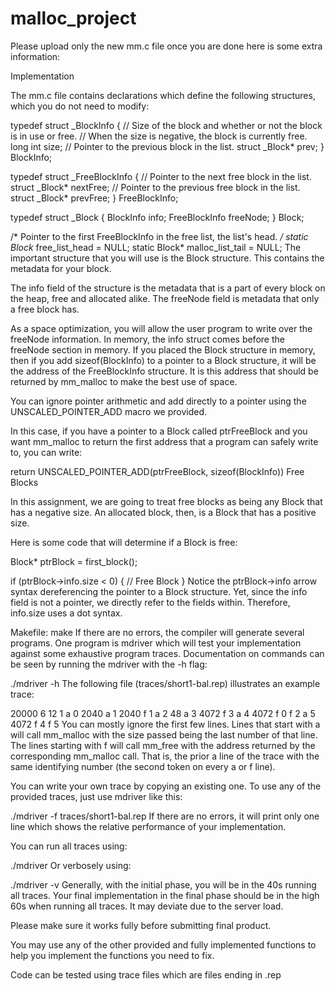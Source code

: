 # malloc_project
Please upload only the new mm.c file once you are done
here is some extra information:

Implementation

The mm.c file contains declarations which define the following structures, which you do not need to modify:

typedef struct _BlockInfo {
  // Size of the block and whether or not the block is in use or free.
  // When the size is negative, the block is currently free.
  long int size;
  // Pointer to the previous block in the list.
  struct _Block* prev;
} BlockInfo;

typedef struct _FreeBlockInfo {
  // Pointer to the next free block in the list.
  struct _Block* nextFree;
  // Pointer to the previous free block in the list.
  struct _Block* prevFree;
} FreeBlockInfo;

typedef struct _Block {
  BlockInfo info;
  FreeBlockInfo freeNode;
} Block;

/* Pointer to the first FreeBlockInfo in the free list, the list's head. */
static Block* free_list_head = NULL;
static Block* malloc_list_tail = NULL;
The important structure that you will use is the Block structure. This contains the metadata for your block.

The info field of the structure is the metadata that is a part of every block on the heap, free and allocated alike. The freeNode field is metadata that only a free block has.

As a space optimization, you will allow the user program to write over the freeNode information. In memory, the info struct comes before the freeNode section in memory. If you placed the Block structure in memory, then if you add sizeof(BlockInfo) to a pointer to a Block structure, it will be the address of the FreeBlockInfo structure. It is this address that should be returned by mm_malloc to make the best use of space.

You can ignore pointer arithmetic and add directly to a pointer using the UNSCALED_POINTER_ADD macro we provided.

In this case, if you have a pointer to a Block called ptrFreeBlock and you want mm_malloc to return the first address that a program can safely write to, you can write:

return UNSCALED_POINTER_ADD(ptrFreeBlock, sizeof(BlockInfo))
Free Blocks

In this assignment, we are going to treat free blocks as being any Block that has a negative size. An allocated block, then, is a Block that has a positive size.

Here is some code that will determine if a Block is free:

Block* ptrBlock = first_block();

if (ptrBlock->info.size < 0) {
    // Free Block
}
Notice the ptrBlock->info arrow syntax dereferencing the pointer to a Block structure. Yet, since the info field is not a pointer, we directly refer to the fields within. Therefore, info.size uses a dot syntax.

Makefile:
make
If there are no errors, the compiler will generate several programs. One program is mdriver which will test your implementation against some exhaustive program traces. Documentation on commands can be seen by running the mdriver with the -h flag:

./mdriver -h
The following file (traces/short1-bal.rep) illustrates an example trace:

20000
6
12
1
a 0 2040
a 1 2040
f 1
a 2 48
a 3 4072
f 3
a 4 4072
f 0
f 2
a 5 4072
f 4
f 5
You can mostly ignore the first few lines. Lines that start with a will call mm_malloc with the size passed being the last number of that line. The lines starting with f will call mm_free with the address returned by the corresponding mm_malloc call. That is, the prior a line of the trace with the same identifying number (the second token on every a or f line).

You can write your own trace by copying an existing one. To use any of the provided traces, just use mdriver like this:

./mdriver -f traces/short1-bal.rep
If there are no errors, it will print only one line which shows the relative performance of your implementation.

You can run all traces using:

./mdriver
Or verbosely using:

./mdriver -v
Generally, with the initial phase, you will be in the 40s running all traces. Your final implementation in the final phase should be in the high 60s when running all traces. It may deviate due to the server load.

Please make sure it works fully before submitting final product. 

You may use any of the other provided and fully implemented functions to help you implement the functions you need to fix. 

Code can be tested using trace files which are files ending in .rep


